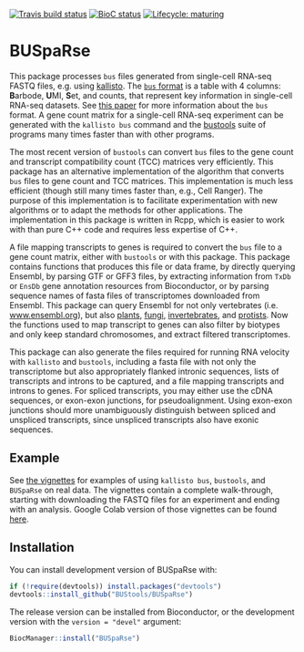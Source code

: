 <!-- badges: start -->
[![Travis build status](https://travis-ci.com/BUStools/BUSpaRse.svg?branch=master)](https://travis-ci.com/BUStools/BUSpaRse)
[![BioC status](http://www.bioconductor.org/shields/build/devel/bioc/BUSpaRse.svg)](https://bioconductor.org/checkResults/devel/bioc-LATEST/BUSpaRse)
[![Lifecycle: maturing](https://img.shields.io/badge/lifecycle-maturing-blue.svg)](https://www.tidyverse.org/lifecycle/#maturing)
<!-- badges: end -->

# BUSpaRse

This package processes `bus` files generated from single-cell RNA-seq FASTQ files, e.g. using [kallisto](http://pachterlab.github.io/kallisto/). The [`bus` format](https://github.com/BUStools/BUS-format) is a table with 4 columns: **B**arbode, **U**MI, **S**et, and counts, that represent key information in single-cell RNA-seq datasets. See [this paper](https://academic.oup.com/bioinformatics/advance-article-abstract/doi/10.1093/bioinformatics/btz279/5487510?redirectedFrom=fulltext) for more information about the `bus` format. A gene count matrix for a single-cell RNA-seq experiment can be generated with the `kallisto bus` command and the [bustools](https://bustools.github.io/) suite of programs many times faster than with other programs. 

The most recent version of `bustools` can convert `bus` files to the gene count and transcript compatibility count (TCC) matrices very efficiently. This package has an alternative implementation of the algorithm that converts `bus` files to gene count and TCC matrices. This implementation is much less efficient (though still many times faster than, e.g., Cell Ranger). The purpose of this implementation is to facilitate experimentation with new algorithms or to adapt the methods for other applications. The implementation in this package is written in Rcpp, which is easier to work with than pure C++ code and requires less expertise of C++.

A file mapping transcripts to genes is required to convert the `bus` file to a gene count matrix, either with `bustools` or with this package. This package contains functions that produces this file or data frame, by directly querying Ensembl, by parsing GTF or GFF3 files, by extracting information from `TxDb` or `EnsDb` gene annotation resources from Bioconductor, or by parsing sequence names of fasta files of transcriptomes downloaded from Ensembl. This package can query Ensembl for not only vertebrates (i.e. www.ensembl.org), but also [plants](plants.ensembl.org), [fungi](fungi.ensembl.org), [invertebrates](metazoa.ensembl.org), and [protists](protists.ensembl.org). Now the functions used to map transcript to genes can also filter by biotypes and only keep standard chromosomes, and extract filtered transcriptomes.

This package can also generate the files required for running RNA velocity with `kallisto` and `bustools`, including a fasta file with not only the transcriptome but also appropriately flanked intronic sequences, lists of transcripts and introns to be captured, and a file mapping transcripts and introns to genes. For spliced transcripts, you may either use the cDNA sequences, or exon-exon junctions, for pseudoalignment. Using exon-exon junctions should more unambiguously distinguish between spliced and unspliced transcripts, since unspliced transcripts also have exonic sequences. 

## Example
See [the vignettes](https://bustools.github.io/BUS_notebooks_R/index.html) for examples of using `kallisto bus`, `bustools`, and `BUSpaRse` on real data. The vignettes contain a complete walk-through, starting with downloading the FASTQ files for an experiment and ending with an analysis. Google Colab version of those vignettes can be found [here](https://www.kallistobus.tools/tutorials).

## Installation

You can install development version of BUSpaRse with:

``` r
if (!require(devtools)) install.packages("devtools")
devtools::install_github("BUStools/BUSpaRse")
```

The release version can be installed from Bioconductor, or the development version with the `version = "devel"` argument:

```r
BiocManager::install("BUSpaRse")
```
